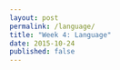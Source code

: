 ```yaml
---
layout: post
permalink: /language/
title: "Week 4: Language"
date: 2015-10-24
published: false
---
```

